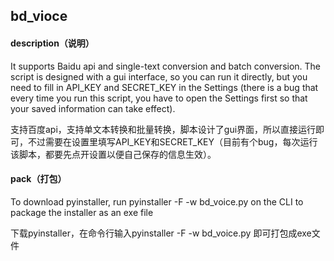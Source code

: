 ## bd_vioce

#### description（说明）

It supports Baidu api and single-text conversion and batch conversion. The script is designed with a gui interface, so you can run it directly, but you need to fill in API_KEY and SECRET_KEY in the Settings (there is a bug that every time you run this script, you have to open the Settings first so that your saved information can take effect).

支持百度api，支持单文本转换和批量转换，脚本设计了gui界面，所以直接运行即可，不过需要在设置里填写API_KEY和SECRET_KEY（目前有个bug，每次运行该脚本，都要先点开设置以便自己保存的信息生效）。

#### pack（打包）

To download pyinstaller, run pyinstaller -F -w bd_voice.py on the CLI to package the installer as an exe file

下载pyinstaller，在命令行输入pyinstaller -F -w bd_voice.py 即可打包成exe文件
